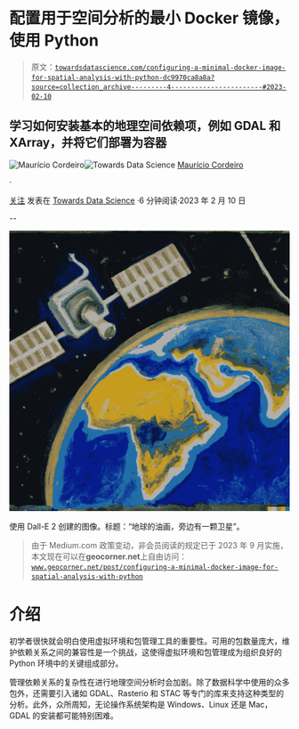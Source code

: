 # 配置用于空间分析的最小 Docker 镜像，使用 Python

> 原文：[`towardsdatascience.com/configuring-a-minimal-docker-image-for-spatial-analysis-with-python-dc9970ca8a8a?source=collection_archive---------4-----------------------#2023-02-10`](https://towardsdatascience.com/configuring-a-minimal-docker-image-for-spatial-analysis-with-python-dc9970ca8a8a?source=collection_archive---------4-----------------------#2023-02-10)

## 学习如何安装基本的地理空间依赖项，例如 GDAL 和 XArray，并将它们部署为容器

[](https://cordmaur.medium.com/?source=post_page-----dc9970ca8a8a--------------------------------)![Maurício Cordeiro](https://cordmaur.medium.com/?source=post_page-----dc9970ca8a8a--------------------------------)[](https://towardsdatascience.com/?source=post_page-----dc9970ca8a8a--------------------------------)![Towards Data Science](https://towardsdatascience.com/?source=post_page-----dc9970ca8a8a--------------------------------) [Maurício Cordeiro](https://cordmaur.medium.com/?source=post_page-----dc9970ca8a8a--------------------------------)

·

[关注](https://medium.com/m/signin?actionUrl=https%3A%2F%2Fmedium.com%2F_%2Fsubscribe%2Fuser%2F8878c77fe1a3&operation=register&redirect=https%3A%2F%2Ftowardsdatascience.com%2Fconfiguring-a-minimal-docker-image-for-spatial-analysis-with-python-dc9970ca8a8a&user=Maur%C3%ADcio+Cordeiro&userId=8878c77fe1a3&source=post_page-8878c77fe1a3----dc9970ca8a8a---------------------post_header-----------) 发表在 [Towards Data Science](https://towardsdatascience.com/?source=post_page-----dc9970ca8a8a--------------------------------) ·6 分钟阅读·2023 年 2 月 10 日[](https://medium.com/m/signin?actionUrl=https%3A%2F%2Fmedium.com%2F_%2Fvote%2Ftowards-data-science%2Fdc9970ca8a8a&operation=register&redirect=https%3A%2F%2Ftowardsdatascience.com%2Fconfiguring-a-minimal-docker-image-for-spatial-analysis-with-python-dc9970ca8a8a&user=Maur%C3%ADcio+Cordeiro&userId=8878c77fe1a3&source=-----dc9970ca8a8a---------------------clap_footer-----------)

--

[](https://medium.com/m/signin?actionUrl=https%3A%2F%2Fmedium.com%2F_%2Fbookmark%2Fp%2Fdc9970ca8a8a&operation=register&redirect=https%3A%2F%2Ftowardsdatascience.com%2Fconfiguring-a-minimal-docker-image-for-spatial-analysis-with-python-dc9970ca8a8a&source=-----dc9970ca8a8a---------------------bookmark_footer-----------)![](img/bad35a93cebcc774e60713494d3ae498.png)

使用 Dall-E 2 创建的图像。标题：“地球的油画，旁边有一颗卫星”。

> 由于 Medium.com 政策变动，非会员阅读的规定已于 2023 年 9 月实施，本文现在可以在**geocorner.net**上自由访问：[`www.geocorner.net/post/configuring-a-minimal-docker-image-for-spatial-analysis-with-python`](https://www.geocorner.net/post/configuring-a-minimal-docker-image-for-spatial-analysis-with-python)

# 介绍

初学者很快就会明白使用虚拟环境和包管理工具的重要性。可用的包数量庞大，维护依赖关系之间的兼容性是一个挑战，这使得虚拟环境和包管理成为组织良好的 Python 环境中的关键组成部分。

管理依赖关系的复杂性在进行地理空间分析时会加剧。除了数据科学中使用的众多包外，还需要引入诸如 GDAL、Rasterio 和 STAC 等专门的库来支持这种类型的分析。此外，众所周知，无论操作系统架构是 Windows、Linux 还是 Mac，GDAL 的安装都可能特别困难。
